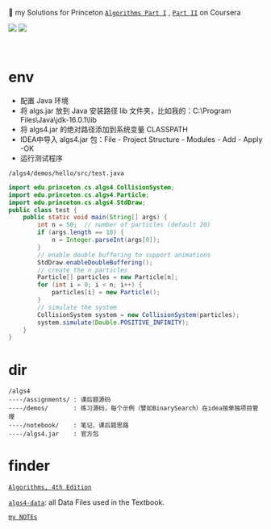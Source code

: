 :tada: my Solutions for Princeton [`Algorithms Part I`](https://www.coursera.org/learn/algorithms-part1/home/welcome) , [`Part II`](https://www.coursera.org/learn/algorithms-part2/home/welcome) on Coursera

![](https://img.shields.io/badge/license-CC%20BY--SA%204.0-blue)   ![](https://img.shields.io/github/stars/tiiaan/alzheimer?style=social)

&nbsp;
&nbsp;

# env

- 配置 Java 环境
- 将 algs.jar 放到 Java 安装路径 lib 文件夹，比如我的：C:\Program Files\Java\jdk-16.0.1\lib
- 将 algs4.jar 的绝对路径添加到系统变量 CLASSPATH
- IDEA中导入 algs4.jar 包：File - Project Structure - Modules - Add - Apply -OK
- 运行测试程序

`/algs4/demos/hello/src/test.java`
```java
import edu.princeton.cs.algs4.CollisionSystem;
import edu.princeton.cs.algs4.Particle;
import edu.princeton.cs.algs4.StdDraw;
public class test {
    public static void main(String[] args) {
        int n = 50;  // number of particles (default 20)
        if (args.length == 10) {
            n = Integer.parseInt(args[0]);
        }
        // enable double buffering to support animations
        StdDraw.enableDoubleBuffering();
        // create the n particles
        Particle[] particles = new Particle[n];
        for (int i = 0; i < n; i++) {
            particles[i] = new Particle();
        }
        // simulate the system
        CollisionSystem system = new CollisionSystem(particles);
        system.simulate(Double.POSITIVE_INFINITY);
    }
}
```

# dir

```
/algs4
----/assignments/ : 课后题源码
----/demos/       : 练习源码，每个示例（譬如BinarySearch）在idea按单独项目管理
----/notebook/    : 笔记、课后题思路
----/algs4.jar    : 官方包
```

# finder

[`Algorithms, 4th Edition`](https://algs4.cs.princeton.edu/home/)

[`algs4-data`](https://algs4.cs.princeton.edu/code/algs4-data.zip): all Data Files used in the Textbook.

[`my NOTEs`](https://github.com/tiiaan/algs4/blob/master/notebook/BasicAlgorithm.md)

